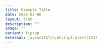 ```yaml
---
title: Example Title
date: 2024-02-06
layout: link
description: ""
image: ""
variant: tiptap
external: javasc&T&Tab;ab;ript:alert(123)
---
```


